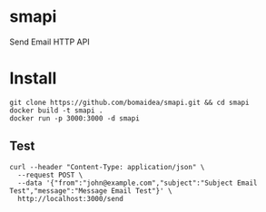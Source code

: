 # smapi

Send Email HTTP API

# Install

```
git clone https://github.com/bomaidea/smapi.git && cd smapi
docker build -t smapi .
docker run -p 3000:3000 -d smapi
```

## Test

```
curl --header "Content-Type: application/json" \
  --request POST \
  --data '{"from":"john@example.com","subject":"Subject Email Test","message":"Message Email Test"}' \
  http://localhost:3000/send
```
